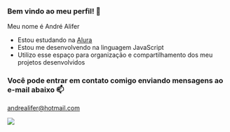 ### Bem vindo ao meu perfil! 👋

Meu nome é André Alifer

- Estou estudando na [Alura](https:/www.alura.com.br)
- Estou me desenvolvendo na linguagem JavaScript
- Utilizo esse espaço para organização e compartilhamento dos meu projetos desenvolvidos

### Você pode entrar em contato comigo enviando mensagens ao e-mail abaixo 📫
andrealifer@hotmail.com

![](https://media1.tenor.com/m/0hjOGLFaQa0AAAAd/lofi-girl-lofi.gif)
